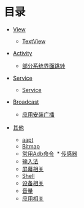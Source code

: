 # 目录


* [View](https://github.com/AndBird/MyNote/tree/master/android/view/view_content.md)
  * [TextView](https://github.com/AndBird/MyNote/blob/master/android/view/TextView.md)

* [Activity](https://github.com/AndBird/MyNote/tree/master/android/activity/activity_content.md)
  * [部分系统界面跳转](https://github.com/AndBird/MyNote/blob/master/android/activity/系统界面跳转.md)

* [Service](https://github.com/AndBird/MyNote/tree/master/android/service/service_content.md)
  * [Service](https://github.com/AndBird/MyNote/tree/master/android/service/Service.md)
* [Broadcast](https://github.com/AndBird/MyNote/tree/master/android/broadcast/broadcast_content.md)
  * [应用安装广播](https://github.com/AndBird/MyNote/tree/master/android/broadcast/应用安装广播.md)


* [其他](https://github.com/AndBird/MyNote/tree/master/android/other/other_content.md)
  * [aapt](https://github.com/AndBird/MyNote/blob/master/android/other/aapt.md)
  * [Bitmap](https://github.com/AndBird/MyNote/blob/master/android/other/Bitmap.md)
  * [常用Adb命令](https://github.com/AndBird/MyNote/blob/master/android/other/常用Adb命令.md)
  * [传感器](https://github.com/AndBird/MyNote/blob/master/android/other/传感器.md)
  * [输入法](https://github.com/AndBird/MyNote/blob/master/android/other/输入法.md)
  * [屏幕相关](https://github.com/AndBird/MyNote/blob/master/android/other/屏幕相关.md)
  * [Shell](https://github.com/AndBird/MyNote/blob/master/android/other/Shell.md)
  * [设备相关](https://github.com/AndBird/MyNote/blob/master/android/other/设备相关.md)
  * [音量](https://github.com/AndBird/MyNote/edit/master/android/other/音量.md)
  * [应用相关](https://github.com/AndBird/MyNote/blob/master/android/other/应用相关.md)
  
